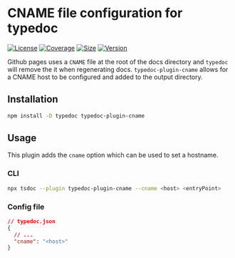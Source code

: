 # CNAME file configuration for typedoc
[![License](https://img.shields.io/npm/l/typedoc-plugin-cname)](https://github.com/JoshStern/typedoc-plugin-cname/blob/main/LICENSE)
[![Coverage](https://img.shields.io/codecov/c/gh/JoshStern/typedoc-plugin-cname)](https://app.codecov.io/gh/JoshStern/typedoc-plugin-cname)
[![Size](https://img.shields.io/bundlephobia/min/typedoc-plugin-cname)](https://bundlephobia.com/result?p=typedoc-plugin-cname)
[![Version](https://img.shields.io/npm/v/typedoc-plugin-cname)](https://www.npmjs.com/package/typedoc-plugin-cname)

Github pages uses a `CNAME` file at the root of the docs directory and `typedoc` will remove the
it when regenerating docs. `typedoc-plugin-cname` allows for a CNAME host to be configured and
added to the output directory.

## Installation
```sh
npm install -D typedoc typedoc-plugin-cname
```

## Usage
This plugin adds the `cname` option which can be used to set a hostname.

### CLI
```sh
npx tsdoc --plugin typedoc-plugin-cname --cname <host> <entryPoint>
```

### Config file
```json
// typedoc.json
{
  // ...
  "cname": "<host>"
}
```
